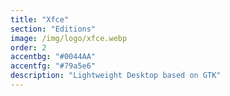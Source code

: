 ```yaml
---
title: "Xfce"
section: "Editions"
image: /img/logo/xfce.webp
order: 2
accentbg: "#0044AA"
accentfg: "#79a5e6"
description: "Lightweight Desktop based on GTK"
---
```


